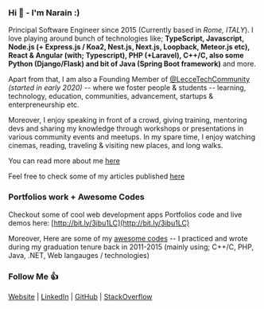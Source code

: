 ### Hi 👋 - I'm Narain :)

Principal Software Engineer since 2015 (Currently based in <i>Rome, ITALY</i>). I love playing around bunch of technologies like; **TypeScript, Javascript, Node.js (+ Express.js / Koa2, Nest.js, Next.js, Loopback, Meteor.js etc), React & Angular (with; Typescript), PHP (+Laravel), C++/C, also some Python (Django/Flask) and bit of Java (Spring Boot framework)** and more.

Apart from that, I am also a Founding Member of [@LecceTechCommunity](https://leccetech.github.io) *(started in early 2020)* -- where we foster people & students -- learning, technology, education, communities, advancement, startups & enterpreneurship etc.

Moreover, I enjoy speaking in front of a crowd, giving training, mentoring devs and sharing my knowledge through workshops or presentations in various community events and meetups. In my spare time, I enjoy watching cinemas, reading, traveling & visiting new places, and long walks.

You can read more about me [here](http://narainsagar.github.io)

Feel free to check some of my articles published [here](http://narainsagar.com/blog)

### Portfolios work + Awesome Codes

Checkout some of cool web development apps Portfolios code and live demos here: [http://bit.ly/3ibu1LC](http://bit.ly/3ibu1LC)

Moreover, Here are some of my [awesome codes](https://github.com/narainsagar/awesome-codes/blob/master/AWESOME.md) -- I practiced and wrote during my graduation tenure back in 2011-2015 (mainly using; C++/C, PHP, Java, .NET, Web langauges / technologies)

<!--
<html>
  <head></head>
  <body>
  <iframe> src="https://narainsagar.github.io/embed/md.htm?src=https://gist.githubusercontent.com/narainsagar/35014fcfde49c4e566a63b0133e092a4/raw/d66445f6053c103a1aeef153185a96f471bbc622/portfolios_work.md"></iframe>
  </body>
</html>
-->

### Follow Me 👍

[Website](https://narainsagar.github.io) | 
[LinkedIn](https://www.linkedin.com/in/narainsagar) | 
[GitHub](https://github.com/narainsagar) | 
[StackOverflow](https://www.stackoverflow.com/users/5228251/narainsagar)
<!-- [Blog](https://narainsagar.com/blog) | 
[Twitter](https://twitter.com/narainsagar) | 
[Facebook](https://facebook.com/NarainSagarPage) |  -->

<!--
**narainsagar/narainsagar** is a ✨ _special_ ✨ repository because its `README.md` (this file) appears on your GitHub profile.

Here are some ideas to get you started:

- 🔭 I’m currently working on ...
- 🌱 I’m currently learning ...
- 👯 I’m looking to collaborate on ...
- 🤔 I’m looking for help with ...
- 💬 Ask me about ...
- 📫 How to reach me: ...
- 😄 Pronouns: ...
- ⚡ Fun fact: ...
- ~ just chill ...
- . ab bachay ki jaan logy kia :-P
- Keep going. Keep Looking. Don't settle! 
- #NeverSettle and BeSafe.
- Stay Hungry and Stay Foolish. 
- 9
-->

